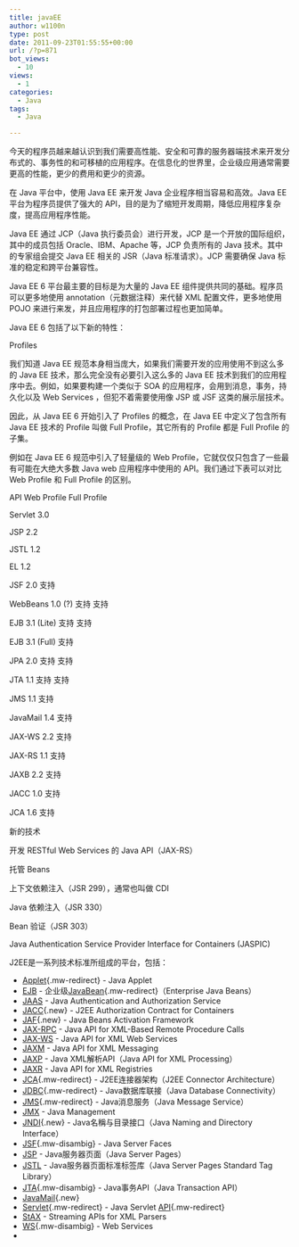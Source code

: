 ```yaml
---
title: javaEE
author: w1100n
type: post
date: 2011-09-23T01:55:55+00:00
url: /?p=871
bot_views:
  - 10
views:
  - 1
categories:
  - Java
tags:
  - Java

---
```

今天的程序员越来越认识到我们需要高性能、安全和可靠的服务器端技术来开发分布式的、事务性的和可移植的应用程序。在信息化的世界里，企业级应用通常需要更高的性能，更少的费用和更少的资源。

在 Java 平台中，使用 Java EE 来开发 Java 企业程序相当容易和高效。Java EE 平台为程序员提供了强大的 API，目的是为了缩短开发周期，降低应用程序复杂度，提高应用程序性能。

Java EE 通过 JCP（Java 执行委员会）进行开发，JCP 是一个开放的国际组织，其中的成员包括 Oracle、IBM、Apache 等，JCP 负责所有的 Java 技术。其中的专家组会提交 Java EE 相关的 JSR（Java 标准请求）。JCP 需要确保 Java 标准的稳定和跨平台兼容性。

Java EE 6 平台最主要的目标是为大量的 Java EE 组件提供共同的基础。程序员可以更多地使用 annotation（元数据注释）来代替 XML 配置文件，更多地使用 POJO 来进行来发，并且应用程序的打包部署过程也更加简单。

Java EE 6 包括了以下新的特性：

Profiles

我们知道 Java EE 规范本身相当庞大，如果我们需要开发的应用使用不到这么多的 Java EE 技术，那么完全没有必要引入这么多的 Java EE 技术到我们的应用程序中去。例如，如果要构建一个类似于 SOA 的应用程序，会用到消息，事务，持久化以及 Web Services ，但犯不着需要使用像 JSP 或 JSF 这类的展示层技术。

因此，从 Java EE 6 开始引入了 Profiles 的概念，在 Java EE 中定义了包含所有 Java EE 技术的 Profile 叫做 Full Profile，其它所有的 Profile 都是 Full Profile 的子集。

例如在 Java EE 6 规范中引入了轻量级的 Web Profile，它就仅仅只包含了一些最有可能在大绝大多数 Java web 应用程序中使用的 API。我们通过下表可以对比 Web Profile 和 Full Profile 的区别。

API Web Profile Full Profile
  
Servlet 3.0
  
JSP 2.2
  
JSTL 1.2
  
EL 1.2
  
JSF 2.0 支持
  
WebBeans 1.0 (?) 支持 支持
  
EJB 3.1 (Lite) 支持 支持
  
EJB 3.1 (Full) 支持
  
JPA 2.0 支持 支持
  
JTA 1.1 支持 支持
  
JMS 1.1 支持
  
JavaMail 1.4 支持
  
JAX-WS 2.2 支持
  
JAX-RS 1.1 支持
  
JAXB 2.2 支持
  
JACC 1.0 支持
  
JCA 1.6 支持
  
新的技术

开发 RESTful Web Services 的 Java API（JAX-RS）
  
托管 Beans
  
上下文依赖注入（JSR 299），通常也叫做 CDI
  
Java 依赖注入（JSR 330）
  
Bean 验证（JSR 303）
  
Java Authentication Service Provider Interface for Containers (JASPIC)


J2EE是一系列技术标准所组成的平台，包括：

  * [Applet][1]{.mw-redirect} - Java Applet
  * [EJB][2] - 企业级[JavaBean][3]{.mw-redirect}（Enterprise Java Beans）
  * [JAAS][4] - Java Authentication and Authorization Service
  * [JACC][5]{.new} - J2EE Authorization Contract for Containers
  * [JAF][6]{.new} - Java Beans Activation Framework
  * [JAX-RPC][7] - Java API for XML-Based Remote Procedure Calls
  * [JAX-WS][8] - Java API for XML Web Services
  * [JAXM][9] - Java API for XML Messaging
  * [JAXP][10] - Java XML解析API（Java API for XML Processing）
  * [JAXR][11] - Java API for XML Registries
  * [JCA][12]{.mw-redirect} - J2EE连接器架构（J2EE Connector Architecture）
  * [JDBC][13]{.mw-redirect} - Java数据库联接（Java Database Connectivity）
  * [JMS][14]{.mw-redirect} - Java消息服务（Java Message Service）
  * [JMX][15] - Java Management
  * [JNDI][16]{.new} - Java名稱与目录接口（Java Naming and Directory Interface）
  * [JSF][17]{.mw-disambig} - Java Server Faces
  * [JSP][18] - Java服务器页面（Java Server Pages）
  * [JSTL][19] - Java服务器页面标准标签库（Java Server Pages Standard Tag Library）
  * [JTA][20]{.mw-disambig} - Java事务API（Java Transaction API）
  * [JavaMail][21]{.new}
  * [Servlet][22]{.mw-redirect} - Java Servlet [API][23]{.mw-redirect}
  * [StAX][24] - Streaming APIs for XML Parsers
  * [WS][25]{.mw-disambig} - Web Services
  *

 [1]: https://zh.wikipedia.org/wiki/Applet "Applet"
 [2]: https://zh.wikipedia.org/wiki/EJB "EJB"
 [3]: https://zh.wikipedia.org/wiki/JavaBean "JavaBean"
 [4]: https://zh.wikipedia.org/wiki/JAAS "JAAS"
 [5]: https://zh.wikipedia.org/w/index.php?title=JACC&action=edit&redlink=1 "JACC（页面不存在）"
 [6]: https://zh.wikipedia.org/w/index.php?title=JAF&action=edit&redlink=1 "JAF（页面不存在）"
 [7]: https://zh.wikipedia.org/wiki/JAX-RPC "JAX-RPC"
 [8]: https://zh.wikipedia.org/wiki/JAX-WS "JAX-WS"
 [9]: https://zh.wikipedia.org/wiki/JAXM "JAXM"
 [10]: https://zh.wikipedia.org/wiki/JAXP "JAXP"
 [11]: https://zh.wikipedia.org/wiki/JAXR "JAXR"
 [12]: https://zh.wikipedia.org/wiki/JCA "JCA"
 [13]: https://zh.wikipedia.org/wiki/JDBC "JDBC"
 [14]: https://zh.wikipedia.org/wiki/JMS "JMS"
 [15]: https://zh.wikipedia.org/wiki/JMX "JMX"
 [16]: https://zh.wikipedia.org/w/index.php?title=JNDI&action=edit&redlink=1 "JNDI（页面不存在）"
 [17]: https://zh.wikipedia.org/wiki/JSF "JSF"
 [18]: https://zh.wikipedia.org/wiki/JSP "JSP"
 [19]: https://zh.wikipedia.org/wiki/JSTL "JSTL"
 [20]: https://zh.wikipedia.org/wiki/JTA "JTA"
 [21]: https://zh.wikipedia.org/w/index.php?title=JavaMail&action=edit&redlink=1 "JavaMail（页面不存在）"
 [22]: https://zh.wikipedia.org/wiki/Servlet "Servlet"
 [23]: https://zh.wikipedia.org/wiki/API "API"
 [24]: https://zh.wikipedia.org/wiki/StAX "StAX"
 [25]: https://zh.wikipedia.org/wiki/WS "WS"